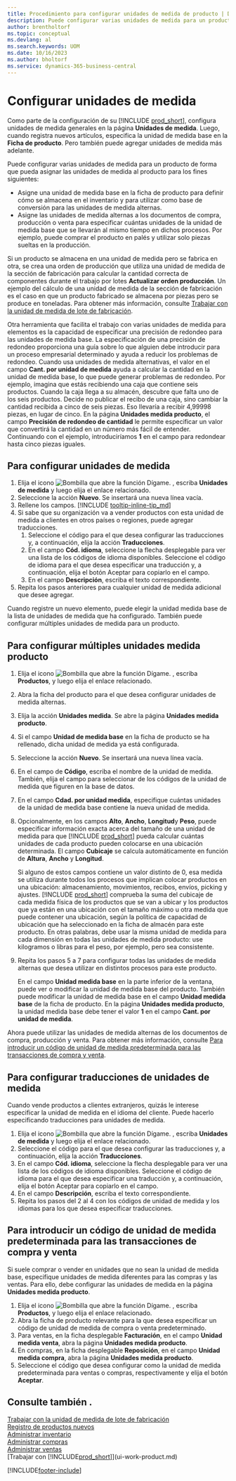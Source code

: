 ```yaml
---
title: Procedimiento para configurar unidades de medida de producto | Documentos de Microsoft
description: Puede configurar varias unidades de medida para un producto de forma que pueda asignar las unidades de medida al producto.
author: brentholtorf
ms.topic: conceptual
ms.devlang: al
ms.search.keywords: UOM
ms.date: 10/16/2023
ms.author: bholtorf
ms.service: dynamics-365-business-central
---
```

# Configurar unidades de medida

Como parte de la configuración de su [!INCLUDE [prod_short](includes/prod_short.md)], configura unidades de medida generales en la página **Unidades de medida**. Luego, cuando registra nuevos artículos, especifica la unidad de medida base en la **Ficha de producto**. Pero también puede agregar unidades de medida más adelante.  

Puede configurar varias unidades de medida para un producto de forma que pueda asignar las unidades de medida al producto para los fines siguientes:

- Asigne una unidad de medida base en la ficha de producto para definir cómo se almacena en el inventario y para utilizar como base de conversión para las unidades de medida alternas.
- Asigne las unidades de medida alternas a los documentos de compra, producción o venta para especificar cuántas unidades de la unidad de medida base que se llevarán al mismo tiempo en dichos procesos. Por ejemplo, puede comprar el producto en palés y utilizar solo piezas sueltas en la producción.

Si un producto se almacena en una unidad de medida pero se fabrica en otra, se crea una orden de producción que utiliza una unidad de medida de la sección de fabricación para calcular la cantidad correcta de componentes durante el trabajo por lotes **Actualizar orden producción**. Un ejemplo del cálculo de una unidad de medida de la sección de fabricación es el caso en que un producto fabricado se almacena por piezas pero se produce en toneladas. Para obtener más información, consulte [Trabajar con la unidad de medida de lote de fabricación](production-how-to-use-the-manufacturing-batch-unit-of-measure.md).  

Otra herramienta que facilita el trabajo con varias unidades de medida para elementos es la capacidad de especificar una precisión de redondeo para las unidades de medida base. La especificación de una precisión de redondeo proporciona una guía sobre lo que alguien debe introducir para un proceso empresarial determinado y ayuda a reducir los problemas de redondeo. Cuando usa unidades de medida alternativas, el valor en el campo **Cant. por unidad de medida** ayuda a calcular la cantidad en la unidad de medida base, lo que puede generar problemas de redondeo. Por ejemplo, imagina que estás recibiendo una caja que contiene seis productos. Cuando la caja llega a su almacén, descubre que falta uno de los seis productos. Decide no publicar el recibo de una caja, sino cambiar la cantidad recibida a cinco de seis piezas. Eso llevaría a recibir 4,99998 piezas, en lugar de cinco. En la página **Unidades medida producto**, el campo **Precisión de redondeo de cantidad** le permite especificar un valor que convertirá la cantidad en un número más fácil de entender. Continuando con el ejemplo, introduciríamos **1** en el campo para redondear hasta cinco piezas iguales.

## Para configurar unidades de medida

1. Elija el icono ![Bombilla que abre la función Dígame.](media/ui-search/search_small.png "Dígame qué desea hacer") , escriba **Unidades de medida** y luego elija el enlace relacionado.  
2. Seleccione la acción **Nuevo**. Se insertará una nueva línea vacía.  
3. Rellene los campos. [!INCLUDE [tooltip-inline-tip_md](includes/tooltip-inline-tip_md.md)]  
4. Si sabe que su organización va a vender productos con esta unidad de medida a clientes en otros países o regiones, puede agregar traducciones.  
    1. Seleccione el código para el que desea configurar las traducciones y, a continuación, elija la acción **Traducciones**.
    2. En el campo **Cód. idioma**, seleccione la flecha desplegable para ver una lista de los códigos de idioma disponibles. Seleccione el código de idioma para el que desea especificar una traducción y, a continuación, elija el botón Aceptar para copiarlo en el campo.
    3. En el campo **Descripción**, escriba el texto correspondiente.
5. Repita los pasos anteriores para cualquier unidad de medida adicional que desee agregar.  

Cuando registre un nuevo elemento, puede elegir la unidad medida base de la lista de unidades de medida que ha configurado. También puede configurar múltiples unidades de medida para un producto.  

## Para configurar múltiples unidades medida producto

1. Elija el icono ![Bombilla que abre la función Dígame.](media/ui-search/search_small.png "Dígame qué desea hacer") , escriba **Productos**, y luego elija el enlace relacionado.
2. Abra la ficha del producto para el que desea configurar unidades de medida alternas.
3. Elija la acción **Unidades medida**. Se abre la página **Unidades medida producto**.
4. Si el campo **Unidad de medida base** en la ficha de producto se ha rellenado, dicha unidad de medida ya está configurada.
5. Seleccione la acción **Nuevo**. Se insertará una nueva línea vacía.
6. En el campo de **Código**, escriba el nombre de la unidad de medida. También, elija el campo para seleccionar de los códigos de la unidad de medida que figuren en la base de datos.
7. En el campo **Cdad. por unidad medida**, especifique cuántas unidades de la unidad de medida base contiene la nueva unidad de medida.
8. Opcionalmente, en los campos **Alto**, **Ancho**, **Longitud**y **Peso**, puede especificar información exacta acerca del tamaño de una unidad de medida para que [!INCLUDE [prod_short](includes/prod_short.md)] pueda calcular cuántas unidades de cada producto pueden colocarse en una ubicación determinada. El campo **Cubicaje** se calcula automáticamente en función de **Altura**, **Ancho** y **Longitud**.

    Si alguno de estos campos contiene un valor distinto de 0, esa medida se utiliza durante todos los procesos que implican colocar productos en una ubicación: almacenamiento, movimientos, recibos, envíos, picking y ajustes. [!INCLUDE [prod_short](includes/prod_short.md)] comprueba la suma del cubicaje de cada medida física de los productos que se van a ubicar y los productos que ya están en una ubicación con el tamaño máximo u otra medida que puede contener una ubicación, según la política de capacidad de ubicación que ha seleccionado en la ficha de almacén para este producto. En otras palabras, debe usar la misma unidad de medida para cada dimensión en todas las unidades de medida producto: use kilogramos o libras para el peso, por ejemplo, pero sea consistente.
9. Repita los pasos 5 a 7 para configurar todas las unidades de medida alternas que desea utilizar en distintos procesos para este producto.

    En el campo **Unidad medida base** en la parte inferior de la ventana, puede ver o modificar la unidad de medida base del producto. También puede modificar la unidad de medida base en el campo **Unidad medida base** de la ficha de producto. En la página **Unidades medida producto**, la unidad medida base debe tener el valor **1** en el campo **Cant. por unidad de medida**.

Ahora puede utilizar las unidades de medida alternas de los documentos de compra, producción y venta. Para obtener más información, consulte [Para introducir un código de unidad de medida predeterminada para las transacciones de compra y venta](#to-enter-a-default-unit-of-measure-code-for-sales-and-purchasing-transactions).  

## Para configurar traducciones de unidades de medida

Cuando vende productos a clientes extranjeros, quizás le interese especificar la unidad de medida en el idioma del cliente. Puede hacerlo especificando traducciones para unidades de medida.

1. Elija el icono ![Bombilla que abre la función Dígame.](media/ui-search/search_small.png "Dígame qué desea hacer") , escriba **Unidades de medida** y luego elija el enlace relacionado.
2. Seleccione el código para el que desea configurar las traducciones y, a continuación, elija la acción **Traducciones**.
3. En el campo **Cód. idioma**, seleccione la flecha desplegable para ver una lista de los códigos de idioma disponibles. Seleccione el código de idioma para el que desea especificar una traducción y, a continuación, elija el botón Aceptar para copiarlo en el campo.
4. En el campo **Descripción**, escriba el texto correspondiente.
5. Repita los pasos del 2 al 4 con los códigos de unidad de medida y los idiomas para los que desea especificar traducciones.

## Para introducir un código de unidad de medida predeterminada para las transacciones de compra y venta

Si suele comprar o vender en unidades que no sean la unidad de medida base, especifique unidades de medida diferentes para las compras y las ventas. Para ello, debe configurar las unidades de medida en la página **Unidades medida producto**.

1. Elija el icono ![Bombilla que abre la función Dígame.](media/ui-search/search_small.png "Dígame qué desea hacer") , escriba **Productos**, y luego elija el enlace relacionado.
2. Abra la ficha de producto relevante para la que desea especificar un código de unidad de medida de compra o venta predeterminado.
3. Para ventas, en la ficha desplegable **Facturación**, en el campo **Unidad medida venta**, abra la página **Unidades medida producto**.
4. En compras, en la ficha desplegable **Reposición**, en el campo **Unidad medida compra**, abra la página **Unidades medida producto**.
5. Seleccione el código que desea configurar como la unidad de medida predeterminada para ventas o compras, respectivamente y elija el botón **Aceptar**.

## Consulte también .

[Trabajar con la unidad de medida de lote de fabricación](production-how-to-use-the-manufacturing-batch-unit-of-measure.md)  
[Registro de productos nuevos](inventory-how-register-new-items.md)  
[Administrar inventario](inventory-manage-inventory.md)  
[Administrar compras](purchasing-manage-purchasing.md)  
[Administrar ventas](sales-manage-sales.md)  
[Trabajar con [!INCLUDE[prod_short](includes/prod_short.md)]](ui-work-product.md)  


[!INCLUDE[footer-include](includes/footer-banner.md)]
